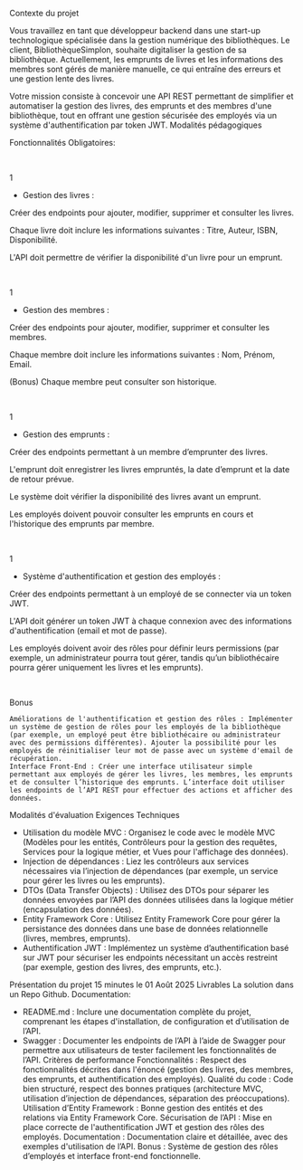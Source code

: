 ﻿Contexte du projet

Vous travaillez en tant que développeur backend dans une start-up technologique spécialisée dans la gestion numérique des bibliothèques. Le client, BibliothèqueSimplon, souhaite digitaliser la gestion de sa bibliothèque. Actuellement, les emprunts de livres et les informations des membres sont gérés de manière manuelle, ce qui entraîne des erreurs et une gestion lente des livres.

Votre mission consiste à concevoir une API REST permettant de simplifier et automatiser la gestion des livres, des emprunts et des membres d'une bibliothèque, tout en offrant une gestion sécurisée des employés via un système d'authentification par token JWT.
Modalités pédagogiques

Fonctionnalités Obligatoires:

​

1

 - Gestion des livres :

Créer des endpoints pour ajouter, modifier, supprimer et consulter les livres.

Chaque livre doit inclure les informations suivantes : Titre, Auteur, ISBN, Disponibilité.

L'API doit permettre de vérifier la disponibilité d'un livre pour un emprunt.

​

1

 - Gestion des membres :

Créer des endpoints pour ajouter, modifier, supprimer et consulter les membres.

Chaque membre doit inclure les informations suivantes : Nom, Prénom, Email.

(Bonus) Chaque membre peut consulter son historique.

​

1

- Gestion des emprunts :

Créer des endpoints permettant à un membre d’emprunter des livres.

L'emprunt doit enregistrer les livres empruntés, la date d’emprunt et la date de retour prévue.

Le système doit vérifier la disponibilité des livres avant un emprunt.

Les employés doivent pouvoir consulter les emprunts en cours et l'historique des emprunts par membre.

​

1

- Système d'authentification et gestion des employés :

Créer des endpoints permettant à un employé de se connecter via un token JWT.

L'API doit générer un token JWT à chaque connexion avec des informations d'authentification (email et mot de passe).

Les employés doivent avoir des rôles pour définir leurs permissions (par exemple, un administrateur pourra tout gérer, tandis qu’un bibliothécaire pourra gérer uniquement les livres et les emprunts).

​

Bonus

    Améliorations de l'authentification et gestion des rôles : Implémenter un système de gestion de rôles pour les employés de la bibliothèque (par exemple, un employé peut être bibliothécaire ou administrateur avec des permissions différentes). Ajouter la possibilité pour les employés de réinitialiser leur mot de passe avec un système d'email de récupération.
    Interface Front-End : Créer une interface utilisateur simple permettant aux employés de gérer les livres, les membres, les emprunts et de consulter l’historique des emprunts. L’interface doit utiliser les endpoints de l’API REST pour effectuer des actions et afficher des données.

Modalités d'évaluation
Exigences Techniques

- Utilisation du modèle MVC : Organisez le code avec le modèle MVC (Modèles pour les entités, Contrôleurs pour la gestion des requêtes, Services pour la logique métier, et Vues pour l'affichage des données).
- Injection de dépendances : Liez les contrôleurs aux services nécessaires via l’injection de dépendances (par exemple, un service pour gérer les livres ou les emprunts).
- DTOs (Data Transfer Objects) : Utilisez des DTOs pour séparer les données envoyées par l’API des données utilisées dans la logique métier (encapsulation des données).
- Entity Framework Core : Utilisez Entity Framework Core pour gérer la persistance des données dans une base de données relationnelle (livres, membres, emprunts).
- Authentification JWT : Implémentez un système d’authentification basé sur JWT pour sécuriser les endpoints nécessitant un accès restreint (par exemple, gestion des livres, des emprunts, etc.).

Présentation du projet
15 minutes le 01 Août 2025
Livrables
La solution dans un Repo Github.
Documentation:
- README.md : Inclure une documentation complète du projet, comprenant les étapes d'installation, de configuration et d’utilisation de l’API.
- Swagger : Documenter les endpoints de l’API à l’aide de Swagger pour permettre aux utilisateurs de tester facilement les fonctionnalités de l’API.
Critères de performance
Fonctionnalités : Respect des fonctionnalités décrites dans l'énoncé (gestion des livres, des membres, des emprunts, et authentification des employés).
Qualité du code : Code bien structuré, respect des bonnes pratiques (architecture MVC, utilisation d’injection de dépendances, séparation des préoccupations).
Utilisation d’Entity Framework : Bonne gestion des entités et des relations via Entity Framework Core.
Sécurisation de l’API : Mise en place correcte de l'authentification JWT et gestion des rôles des employés.
Documentation : Documentation claire et détaillée, avec des exemples d'utilisation de l’API.
Bonus : Système de gestion des rôles d’employés et interface front-end fonctionnelle.